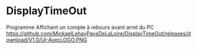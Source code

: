 # DisplayTimeOut
Programme Affichant un compte à rebours avant arret du PC
https://github.com/MickaelLehayPaysDeLaLoire/DisplayTimeOut/releases/download/V1.0/UI-AvecLOGO.PNG
